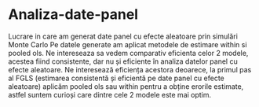 # Analiza-date-panel
Lucrare in care am generat date panel cu efecte aleatoare prin simulări Monte Carlo
Pe datele generate am aplicat metodele de estimare within si pooled ols.
Ne intereseaza sa vedem comparativ eficienta celor 2 modele, acestea fiind consistente, dar nu și eficiente în analiza datelor
panel cu efecte aleatoare. 
Ne interesează eficiența acestora deoarece, la primul pas al FGLS (estimarea consistentă și eficientă pe date panel cu efecte aleatoare)
aplicăm pooled ols sau within pentru a obține erorile estimate, astfel suntem curioși care dintre cele 2 modele este mai optim.
